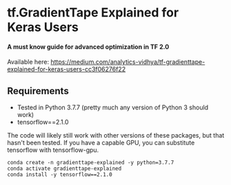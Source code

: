 # tf.GradientTape Explained for Keras Users
#### A must know guide for advanced optimization in TF 2.0

Available here: https://medium.com/analytics-vidhya/tf-gradienttape-explained-for-keras-users-cc3f06276f22

## Requirements
* Tested in Python 3.7.7 (pretty much any version of Python 3 should work)
* tensorflow==2.1.0

The code will likely still work with other versions of these packages, but that hasn't been tested.  If you have a capable GPU, you can substitute tensorflow with tensorflow-gpu.

```
conda create -n gradienttape-explained -y python=3.7.7
conda activate gradienttape-explained
conda install -y tensorflow==2.1.0
```
